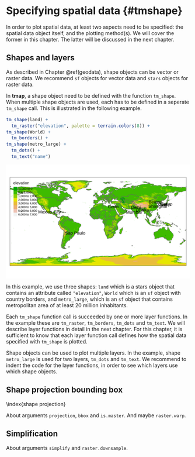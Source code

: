 # Specifying spatial data {#tmshape}

In order to plot spatial data, at least two aspects need to be specified: the spatial data object itself, and the plotting method(s). 
We will cover the former in this chapter. 
The latter will be discussed in the next chapter.

## Shapes and layers

As described in Chapter \@ref(geodata), shape objects can be vector or raster data.
We recommend `sf` objects for vector data and `stars` objects for raster data.

In **tmap**, a shape object need to be defined with the function `tm_shape`.
When multiple shape objects are used, each has to be defined in a seperate `tm_shape` call.
This is illustrated in the following example.





```r
tm_shape(land) +
  tm_raster("elevation", palette = terrain.colors(8)) +
tm_shape(World) +
  tm_borders() +
tm_shape(metro_large) +
  tm_dots() +
  tm_text("name")
```

<img src="04-tm-shape_files/figure-html/unnamed-chunk-2-1.png" width="672" style="display: block; margin: auto;" />


In this example, we use three shapes: `land` which is a stars object that contains an attribute called `"elevation"`, `World` which is an `sf` object with country borders, and `metro_large`, which is an `sf` object that contains metropolitan area of at least 20 million inhabitants.

Each `tm_shape` function call is succeeded by one or more layer functions.
In the example these are `tm_raster`, `tm_borders`, `tm_dots` and `tm_text`.
We will describe layer functions in detail in the next chapter.
For this chapter, it is sufficient to know that each layer function call defines how the spatial data specified with `tm_shape` is plotted.

Shape objects can be used to plot multiple layers.
In the example, shape `metro_large` is used for two layers, `tm_dots` and `tm_text`.
We recommend to indent the code for the layer functions, in order to see which layers use which shape objects.



## Shape projection bounding box

\index{shape projection}

About arguments `projection`, `bbox` and `is.master`. And maybe `raster.warp`.


## Simplification


About arguments `simplify` and `raster.downsample`.
